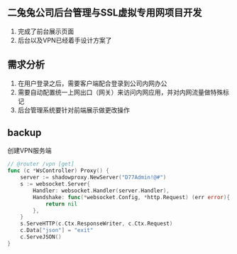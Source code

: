## 二兔兔公司后台管理与SSL虚拟专用网项目开发

1. 完成了前台展示页面
2. 后台以及VPN已经着手设计方案了

## 需求分析

1. 在用户登录之后，需要客户端配合登录到公司内网办公
2. 需要自动配置统一上网出口（网关）来访问内网应用，并对内网流量做特殊标记
3. 后台管理系统要针对前端展示做更改操作

## backup

创建VPN服务端

```go
// @router /vpn [get]
func (c *WsController) Proxy() {
	server := shadowproxy.NewServer("D77Admin!@#")
	s := websocket.Server{
		Handler: websocket.Handler(server.Handler),
		Handshake: func(*websocket.Config, *http.Request) (err error){
			return nil
		},
	}
	s.ServeHTTP(c.Ctx.ResponseWriter, c.Ctx.Request)
	c.Data["json"] = "exit"
	c.ServeJSON()
}
```